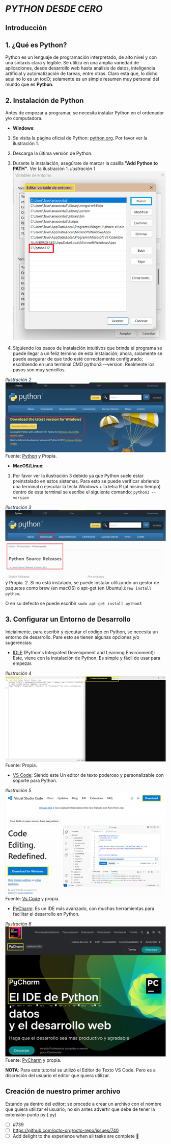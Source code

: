 # **_PYTHON DESDE CERO_**

## **Introducción**

## **1. ¿Qué es Python?**

Python es un lenguaje de programación interpretado, de alto nivel y con una sintaxis clara y legible. Se utiliza en una amplia variedad de aplicaciones, desde desarrollo web hasta análisis de datos, inteligencia artificial y automatización de tareas, entre otras. Claro está que, lo dicho aquí no lo es un todO; solamente es un simple resumen muy personal del mundo que es **Python**.

## **2. Instalación de Python**

Antes de empezar a programar, se necesita instalar Python en el ordenador y/o computadora.

* **Windows**:

1. Se visita la página oficial de Python: [python.org](https://www.python.org/downloads/). Por favor ver la ilustración 1.

2. Descarga la última versión de Python.

3. Durante la instalación, asegúrate de marcar la casilla **"Add Python to PATH"**. Ver la ilustración 1.
_Ilustración 1_
![Path](assets\img\PythonPath.png "add to path")

4. Siguiendo los pasos de instalación intuitivos que brinda el programa se puede llegar a un feliz termino de esta instalación; ahora, solamente se puede asegurar  de que todo esté correctamente configurado; escribiendo en una terminal CMD python3 --version. Realmente los pasos son muy sencillos.

_Ilustración 2_
![Python](assets/img/InstalarPython.png "Descargar Python")
Fuente: [Python](<https://www.python.org/downloads/>) y Propia.

* **MacOS/Linux**:

1. Por favor ver la ilustración 3 debido ya que Python suele estar preinstalado en estos sistemas. Para esto se puede verificar abriendo una terminal o ejecutar la tecla Windows + la letra R (al mismo tiempo) dentro de esta terminal se escribe el siguiente comando: ```python3 --version```

_Ilustración 3_
![Python](assets/img/PythonLinux.png "Descargar Python otras versiones")
 y Propia.
2. Si no está instalado, se puede instalar utilizando un gestor de paquetes como brew (en macOS) o apt-get (en Ubuntu).```brew install python```.

O en su defecto se puede escribir ```sudo apt-get install python3```

## **3. Configurar un Entorno de Desarrollo**

Inicialmente, para escribir y ejecutar el código en Python, se necesita un entorno de desarrollo. Pare esto se tienen algunas opciones y/o sugerencias:

* [IDLE](https://docs.python.org/3/library/idle.html) (Python's Integrated Development and Learning Environment): Este, viene con la instalación de Python. Es simple y fácil de usar para empezar.

_Ilustración 4_
![Python IDLE](assets/img/pythonIdle.png "Python Idle")
Fuente: Propia.

* [VS Code](https://code.visualstudio.com/): Siendo este Un editor de texto poderoso y personalizable con soporte para Python.

_Ilustración 5_
![Vs Code](assets/img/VisualStudiCode.png)
Fuente: [Vs Code](https://code.visualstudio.com/) y propia.

* [PyCharm](https://www.jetbrains.com/es-es/pycharm/): Es un IDE más avanzado, con muchas herramientas para facilitar el desarrollo en Python.

_Ilustración 6_
![PyCharm](assets/img/PyCharmIDE.png "PyCharm")
Fuente: [PyCharm](https://www.jetbrains.com/es-es/pycharm/) y propia.

**NOTA**: Para este tutorial se utilizó el Editor de Texto VS Code. Pero es a discreción del usuario el editor que quiera utilizar.

## Creación de nuestro primer archivo

Estando ya dentro del editor; se procede a crear un archivo con el nombre que quiera utilizar el usuario; no sin antes advertir que debe de tener la extensión punto py (.py)

* [ ] #739
* [ ] <https://github.com/octo-org/octo-repo/issues/740>
* [ ] Add delight to the experience when all tasks are complete :tada:
